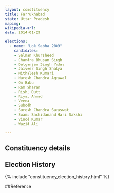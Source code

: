 ```yaml
---
layout: constituency
title: Farrukhabad
state: Uttar Pradesh
mapimg: 
wikipedia-url: 
date: 2014-01-29

elections: 
  - name: "Lok Sabha 2009"
    candidates: 
    - Salman Khursheed 
    - Chandra Bhusan Singh 
    - Dalganjan Singh Yadav 
    - Jaiveer Singh Shakya 
    - Mithalesh Kumari 
    - Naresh Chandra Agrawal 
    - Om Babu 
    - Ram Sharan 
    - Rishi Dutt 
    - Riyaz Ahmad 
    - Veena 
    - Subodh 
    - Suresh Chandra Saraswat 
    - Swami Sachidanand Hari Sakshi 
    - Vinod Kumar 
    - Wazid Ali 

---
```

## Constituency details


## Election History
{% include "constituency_election_history.html" %}

##Reference
